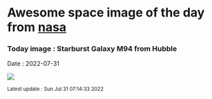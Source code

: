 
# Awesome space image of the day from [nasa](https://api.nasa.gov/)

### Today image : Starburst Galaxy M94 from Hubble

Date : 2022-07-31


![](https://apod.nasa.gov/apod/image/2207/M94_Hubble_960.jpg)

<small>Latest update : Sun Jul 31 07:14:33 2022</small>


